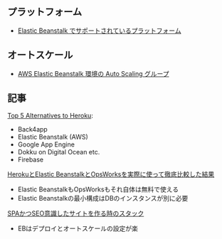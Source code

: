## プラットフォーム

- [Elastic Beanstalk でサポートされているプラットフォーム](https://docs.aws.amazon.com/ja_jp/elasticbeanstalk/latest/dg/concepts.platforms.html)

## オートスケール

- [AWS Elastic Beanstalk 環境の Auto Scaling グループ](https://docs.aws.amazon.com/ja_jp/elasticbeanstalk/latest/dg/using-features.managing.as.html)

## 記事

[Top 5 Alternatives to Heroku](https://blog.back4app.com/2018/03/13/heroku-alternatives/):

- Back4app
- Elastic Beanstalk (AWS)
- Google App Engine
- Dokku on Digital Ocean etc.
- Firebase


[HerokuとElastic BeanstalkとOpsWorksを実際に使って徹底比較した結果](http://webfood.info/heroku-vs-elastic-beanstalk-vs-opsworks/)  

- Elastic BeanstalkもOpsWorksもそれ自体は無料で使える
- Elastic Beanstalkの最小構成はDBのインスタンスが別に必要


[SPAかつSEO意識したサイトを作る時のスタック](https://qiita.com/acro5piano/items/a5e216acef1553d8072d)

- EBはデプロイとオートスケールの設定が楽
